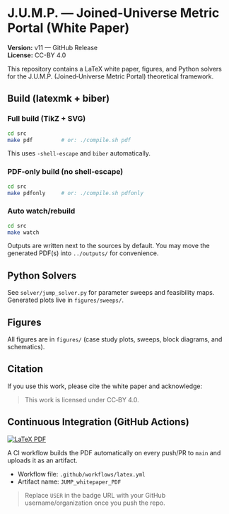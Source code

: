 
# J.U.M.P. — Joined-Universe Metric Portal (White Paper)

**Version:** v11 — GitHub Release  
**License:** CC-BY 4.0

This repository contains a LaTeX white paper, figures, and Python solvers for the J.U.M.P. (Joined‑Universe Metric Portal) theoretical framework.

## Build (latexmk + biber)

### Full build (TikZ + SVG)
```bash
cd src
make pdf         # or: ./compile.sh pdf
```
This uses `-shell-escape` and `biber` automatically.

### PDF‑only build (no shell‑escape)
```bash
cd src
make pdfonly     # or: ./compile.sh pdfonly
```

### Auto watch/rebuild
```bash
cd src
make watch
```

Outputs are written next to the sources by default. You may move the generated PDF(s) into `../outputs/` for convenience.

## Python Solvers
See `solver/jump_solver.py` for parameter sweeps and feasibility maps. Generated plots live in `figures/sweeps/`.

## Figures
All figures are in `figures/` (case study plots, sweeps, block diagrams, and schematics).

## Citation
If you use this work, please cite the white paper and acknowledge:
> This work is licensed under CC‑BY 4.0.


## Continuous Integration (GitHub Actions)
[![LaTeX PDF](https://github.com/USER/JUMP-Metric-Portal/actions/workflows/latex.yml/badge.svg)](https://github.com/USER/JUMP-Metric-Portal/actions/workflows/latex.yml)

A CI workflow builds the PDF automatically on every push/PR to `main` and uploads it as an artifact.
- Workflow file: `.github/workflows/latex.yml`
- Artifact name: `JUMP_whitepaper_PDF`

> Replace `USER` in the badge URL with your GitHub username/organization once you push the repo.

